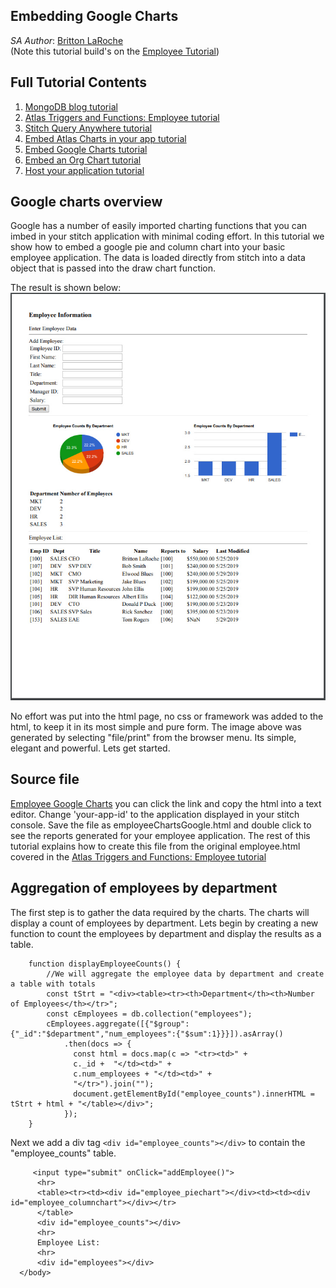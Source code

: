 ## Embedding Google Charts
_SA Author_: [Britton LaRoche](mailto:britton.laroche@mongodb.com)   
(Note this tutorial build's on the [Employee Tutorial](../employee))

## Full Tutorial Contents 
1. [MongoDB blog tutorial](https://docs.mongodb.com/stitch/tutorials/blog-overview/)
2. [Atlas Triggers and Functions: Employee tutorial](https://github.com/brittonlaroche/MongoDB-Demos/edit/master/Stitch/employee/)
3. [Stitch Query Anywhere tutorial](https://github.com/brittonlaroche/MongoDB-Demos/edit/master/Stitch/rest)
4. [Embed Atlas Charts in your app tutorial](https://github.com/brittonlaroche/MongoDB-Demos/edit/master/Stitch/charts)
5. [Embed Google Charts tutorial](https://github.com/brittonlaroche/MongoDB-Demos/edit/master/Stitch/charts-google) 
6. [Embed an Org Chart tutorial](https://github.com/brittonlaroche/MongoDB-Demos/edit/master/Stitch/charts-google) 
7. [Host your application tutorial](https://github.com/brittonlaroche/MongoDB-Demos/edit/master/Stitch/hosting) 

## Google charts overview 

Google has a number of easily imported charting functions that you can imbed in your stitch application with minimal coding effort.  In this tutorial we show how to embed a google pie and column chart into your basic employee application.  The data is loaded directly from stitch into a data object that is passed into the draw chart function.

The result is shown below:
![Google Charts](img/googleChart.jpg "Google Charts")

No effort was put into the html page, no css or framework was added to the html, to keep it in its most simple and pure form. The image above was generated by selecting "file/print" from the browser menu.  Its simple, elegant and powerful.  Lets get started.  

## Source file
[Employee Google Charts](employeeGoogleChart.html) you can click the link and copy the html into a text editor.  Change 'your-app-id' to the application displayed in your stitch console.  Save the file as employeeChartsGoogle.html and double click to see the reports generated for your employee application.  The rest of this tutorial explains how to create this file from the original employee.html covered in the [Atlas Triggers and Functions: Employee tutorial](https://github.com/brittonlaroche/MongoDB-Demos/edit/master/Stitch/employee/)

## Aggregation of employees by department
The first step is to gather the data required by the charts.  The charts will display a count of employees by department.  Lets begin by creating a new function to count the employees by department and display the results as a table.

```
	function displayEmployeeCounts() {
		//We will aggregate the employee data by department and create a table with totals
		const tStrt = "<div><table><tr><th>Department</th><th>Number of Employees</th></tr>";
		const cEmployees = db.collection("employees");
		cEmployees.aggregate([{"$group":{"_id":"$department","num_employees":{"$sum":1}}}]).asArray()
		    .then(docs => {
		      const html = docs.map(c => "<tr><td>" +
		      c._id +  "</td><td>" +
		      c.num_employees + "</td><td>" +
		      "</tr>").join("");
		      document.getElementById("employee_counts").innerHTML = tStrt + html + "</table></div>";
		    });
	}
```

Next we add a div tag ```<div id="employee_counts"></div>``` to contain the "employee_counts" table.

```
     <input type="submit" onClick="addEmployee()">
      <hr>
	  <table><tr><td><div id="employee_piechart"></div><td><td><div id="employee_columnchart"></div></tr>
	  </table>
	  <div id="employee_counts"></div>
      <hr>
	  Employee List:
      <hr>
	  <div id="employees"></div>
  </body>
```


